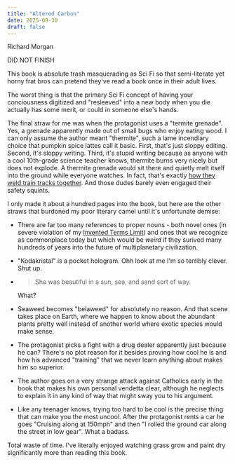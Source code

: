 ```yaml
---
title: "Altered Carbon"
date: 2025-09-30
draft: false
---
```


Richard Morgan

DID NOT FINISH

This book is absolute trash masquerading as Sci Fi so that semi-literate yet horny frat bros can pretend they've read a book once in their adult lives.

The worst thing is that the primary Sci Fi concept of having your conciousness digitized and "resleeved" into a new body when you die actually has some merit, or could in someone else's hands.

The final straw for me was when the protagonist uses a "termite grenade". Yes, a grenade apparently made out of small bugs who enjoy eating wood. I can only assume the author meant "thermite", such a lame incendiary choice that pumpkin spice lattes call it basic. First, that's just sloppy editing. Second, it's sloppy writing. Third, it's stupid writing because as anyone with a cool 10th-grade science teacher knows, thermite burns very nicely but does not explode. A thermite grenade would sit there and quietly melt itself into the ground while everyone watches. In fact, that's exactly [how they weld train tracks together](https://www.youtube.com/watch?v=5uxsFglz2ig). And those dudes barely even engaged their safety squints.

I only made it about a hundred pages into the book, but here are the other straws that burdoned my poor literary camel until it's unfortunate demise:

- There are far too many references to proper nouns - both novel ones (in severe violation of my [Invented Terms Limit](https://vjacek.github.io/book-reviews/2022-9-3-enders-game/)) and ones that we recognize as commonplace today but which would be _weird_ if they surived many hundreds of years into the future of multiplanetary civilization.

- "Kodakristal" is a pocket hologram. Ohh look at me I'm so terribly clever. Shut up.

- > She was beautiful in a sun, sea, and sand sort of way.

  What?

- Seaweed becomes "belaweed" for absolutely no reason. And that scene takes place on Earth, where we happen to know about the abundant plants pretty well instead of another world where exotic species would make sense.

- The protagonist picks a fight with a drug dealer apparently just because he can? There's no plot reason for it besides proving how cool he is and how his advanced "training" that we never learn anything about makes him so superior.

- The author goes on a very strange attack against Catholics early in the book that makes his own personal vendetta clear, although he neglects to explain it in any kind of way that might sway you to his argument.

- Like any teenager knows, trying too hard to be cool is the precise thing that can make you the most uncool. After the protagonist rents a car he goes "Cruising along at 150mph" and then "I rolled the ground car along the street in low gear". What a badass.

Total waste of time. I've literally enjoyed watching grass grow and paint dry significantly more than reading this book.
